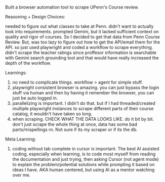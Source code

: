 Built a browser automation tool to scrape UPenn's Course review.

Reasoning + Design Choices:

needed to figure out what classes to take at Penn. didn't want to actually look into requirements. prompted Gemini, but it lacked sufficient context on quality and rigor of courses. So I decided to get that data from Penn Course Review.
But, was too lazy to figure out how to get the API/email them for the API. so just used playwright and coded a workflow to scrape everything. didn't scrape the teacher ratings since proffesor information is searchable with Gemini search grounding tool and that would have really increased the depth of the workflow. 

Learnings:
1) no need to complicate things. workflow > agent for simple stuff. 
2) playwright consistent browser is amazing. you can just bypass the login stuff via human and then by having it remember the browser, you can just be auto logged in. 
3) parallelizing is important. I didn't do that. but if I had threaded/created multiple playwright instances to scrape different parts of their course catalog, it wouldn't have taken so long. 
4) when scraping. CHECK WHAT THE DATA LOOKS LIKE. do it bit by bit. don't just scrape the whole thing at once, data has some bad parts/mispellings rn. Not sure if its my scraper or if its the db.

Meta Learning:
1) coding without tab complete in cursor is important. The best AI assisted coding, especially when learning, is to code most myself from reading the documentation and just trying, then asking Cursor (not agent mode) to explain the problem/potential solutions while prompting it based on ideas I have. AKA human centered, but using AI as a mentor watching over me. 
